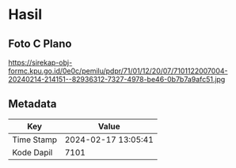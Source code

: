 # Hasil

## Foto C Plano

https://sirekap-obj-formc.kpu.go.id/0e0c/pemilu/pdpr/71/01/12/20/07/7101122007004-20240214-214151--82936312-7327-4978-be46-0b7b7a9afc51.jpg


## Metadata

| Key        | Value               |
| ---------- | ------------------- |
| Time Stamp | 2024-02-17 13:05:41 |
| Kode Dapil | 7101                |



